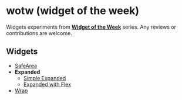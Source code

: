 # wotw (widget of the week)

Widgets experiments from [**Widget of the Week**](https://www.youtube.com/playlist?list=PLjxrf2q8roU23XGwz3Km7sQZFTdB996iG) series. Any reviews or contributions are welcome.

## Widgets

- [SafeArea](https://github.com/agnamc/widget-of-the-week/blob/master/lib/widgets_of_the_week/safe_area_page.dart)
- **Expanded**
  - [Simple Expanded](https://github.com/agnamc/widget-of-the-week/blob/master/lib/widgets_of_the_week/expanded/expanded_page.dart)
  - [Expanded with Flex](https://github.com/agnamc/widget-of-the-week/blob/master/lib/widgets_of_the_week/expanded/expanded_flex_page.dart)
- [Wrap](https://github.com/agnamc/widget-of-the-week/blob/master/lib/widgets_of_the_week/wrap_page.dart)
